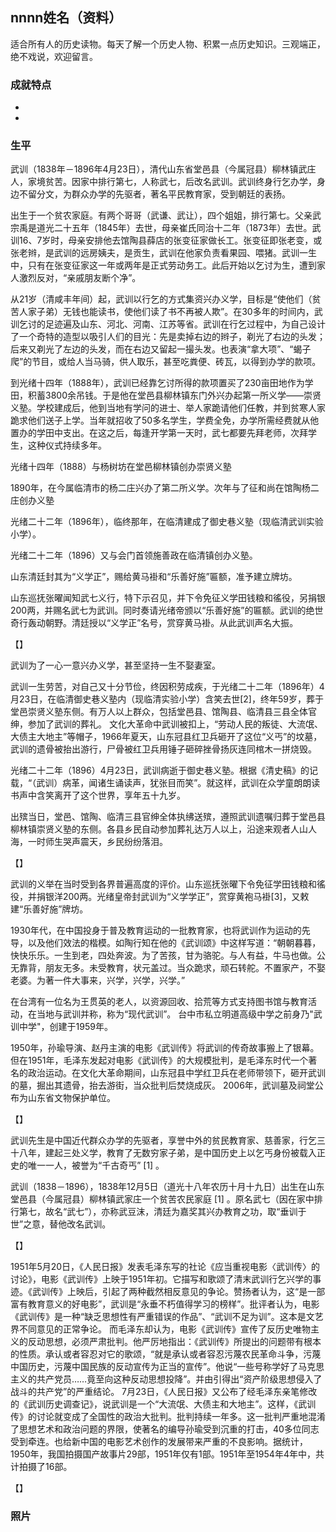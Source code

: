 ## nnnn姓名（资料）

适合所有人的历史读物。每天了解一个历史人物、积累一点历史知识。三观端正，绝不戏说，欢迎留言。  

### 成就特点

- ​
- ​


### 生平

武训（1838年－1896年4月23日），清代山东省堂邑县（今属冠县）柳林镇武庄人，家境贫苦。因家中排行第七，人称武七，后改名武训。武训终身行乞办学，身边不留分文，为群众办学的先驱者，著名平民教育家，受到朝廷的表扬。



出生于一个贫农家庭。有两个哥哥（武谦、武让），四个姐姐，排行第七。父亲武宗禹是道光二十五年（1845年）去世，母亲崔氏同治十二年（1873年）去世。武训16、7岁时，母亲安排他去馆陶县薛店的张变征家做长工。张变征即张老变，或张老辫，是武训的远房姨夫，是贡生，武训在他家负责看果园、喂猪。武训一生中，只有在张变征家这一年或两年是正式劳动务工。此后开始以乞讨为生，遭到家人激烈反对，“亲戚朋友断个净”。



从21岁（清咸丰年间）起，武训以行乞的方式集资兴办义学，目标是“使他们（贫苦人家子弟）无钱也能读书，使他们读了书不再被人欺”。在30多年的时间内，武训乞讨的足迹遍及山东、河北、河南、江苏等省。武训在行乞过程中，为自己设计了一个奇特的造型以吸引人们的目光：先是卖掉右边的辫子，剃光了右边的头发；后来又剃光了左边的头发，而在右边又留起一撮头发。也表演“拿大项”、“蝎子爬”的节目，或给人当马骑，供人取乐，甚至吃粪便、砖瓦，以得到办学的款项。

到光绪十四年（1888年），武训已经靠乞讨所得的款项置买了230亩田地作为学田，积蓄3800余吊钱。于是他在堂邑县柳林镇东门外兴办起第一所义学——崇贤义塾。学校建成后，他到当地有学问的进士、举人家跪请他们任教，并到贫寒人家跪求他们送子上学。当年就招收了50多名学生，学费全免，办学所需经费就从他置办的学田中支出。在这之后，每逢开学第一天时，武七都要先拜老师，次拜学生，这种仪式持续多年。

光绪十四年（1888）与杨树坊在堂邑柳林镇创办崇贤义塾

1890年，在今属临清市的杨二庄兴办了第二所义学。次年与了征和尚在馆陶杨二庄创办义塾

光绪二十二年（1896年），临终那年，在临清建成了御史巷义塾（现临清武训实验小学）。

光绪二十二年（1896）又与会门首领施善政在临清镇创办义塾。

山东清廷封其为“义学正”，赐给黄马褂和“乐善好施”匾额，准予建立牌坊。

山东巡抚张曜闻知武七义行，特下示召见，并下令免征义学田钱粮和徭役，另捐银200两，并赐名武七为武训。同时奏请光绪帝颁以“乐善好施”的匾额。武训的绝世奇行轰动朝野。清廷授以“义学正”名号，赏穿黄马褂。从此武训声名大振。

【】

武训为了一心一意兴办义学，甚至坚持一生不娶妻室。

武训一生劳苦，对自己又十分节俭，终因积劳成疾，于光绪二十二年（1896年）4月23日，在临清御史巷义塾内（现临清实验小学）含笑去世[2]，终年59岁，葬于堂邑崇贤义塾东侧。有万人以上群众，包括堂邑县、馆陶县、临清县三县全体官绅，参加了武训的葬礼。
文化大革命中武训被扣上，“劳动人民的叛徒、大流氓、大债主大地主”等帽子，1966年夏天，山东冠县红卫兵砸开了这位“义丐”的坟墓，武训的遗骨被抬出游行，尸骨被红卫兵用锤子砸碎挫骨扬灰连同棺木一拼烧毁。



光绪二十二年（1896）4月23日，武训病逝于御史巷义塾。根据《清史稿》的记载，“（武训）病革，闻诸生诵读声，犹张目而笑”。就这样，武训在众学童朗朗读书声中含笑离开了这个世界，享年五十九岁。

出殡当日，堂邑、馆陶、临清三县官绅全体执绋送殡，遵照武训遗嘱归葬于堂邑县柳林镇崇贤义塾的东侧。各县乡民自动参加葬礼达万人以上，沿途来观者人山人海，一时师生哭声震天，乡民纷纷落泪。

【】

武训的义举在当时受到各界普遍高度的评价。山东巡抚张曜下令免征学田钱粮和徭役，并捐银洋200两。光绪皇帝封武训为“义学学正”，赏穿黄袍马褂[3]，又敕建“乐善好施”牌坊。

1930年代，在中国投身于普及教育运动的一批教育家，也将武训作为运动的先导，以及他们效法的楷模。如陶行知在他的《武训颂》中这样写道：“朝朝暮暮，快快乐乐。一生到老，四处奔波。为了苦孩，甘为骆驼。与人有益，牛马也做。公无靠背，朋友无多。未受教育，状元盖过。当众跪求，顽石转舵。不置家产，不娶老婆。为著一件大事来，兴学，兴学，兴学。”



在台湾有一位名为王贯英的老人，以资源回收、拾荒等方式支持图书馆与教育活动，在当地与武训并称，称为“现代武训”。 台中市私立明道高级中学之前身乃"武训中学"，创建于1959年。



1950年，孙瑜导演、赵丹主演的电影《武训传》将武训的传奇故事搬上了银幕。但在1951年，毛泽东发起对电影《武训传》的大规模批判，是毛泽东时代一个著名的政治运动。在文化大革命期间，山东冠县中学红卫兵在老师带领下，砸开武训的墓，掘出其遗骨，抬去游街，当众批判后焚烧成灰。
2006年，武训墓及祠堂公布为山东省文物保护单位。

【】

武训先生是中国近代群众办学的先驱者，享誉中外的贫民教育家、慈善家，行乞三十八年，建起三处义学，教育了无数穷家子弟，是中国历史上以乞丐身份被载入正史的唯一一人，被誉为“千古奇丐” [1]  。

武训（1838－1896），1838年12月5日（道光十八年农历十月十九日）出生在山东堂邑县（今属冠县）柳林镇武家庄一个贫苦农民家庭 [1]  。原名武七（因在家中排行第七，故名“武七”），亦称武豆沫，清廷为嘉奖其兴办教育之功，取“垂训于世”之意，替他改名武训。



【】

1951年5月20日，《人民日报》发表毛泽东写的社论《应当重视电影〈武训传〉的讨论》，电影《武训传》上映于1951年初。它描写和歌颂了清末武训行乞兴学的事迹。《武训传》上映后，引起了两种截然相反意见的争论。赞扬者认为，这“是一部富有教育意义的好电影”，武训是“永垂不朽值得学习的榜样”。批评者认为，电影《武训传》是一种“缺乏思想性有严重错误的作品”、“武训不足为训”。这本是文艺界不同意见的正常争论。
 而毛泽东却认为，电影《武训传》宣传了反历史唯物主义的反动思想，必须严肃批判。他严厉地指出：《武训传》所提出的问题带有根本的性质。承认或者容忍对它的歌颂，“就是承认或者容忍污蔑农民革命斗争，污蔑中国历史，污蔑中国民族的反动宣传为正当的宣传”。他说“一些号称学好了马克思主义的共产党员……竟至向这种反动思想投降”。并由引得出“资产阶级思想侵入了战斗的共产党”的严重结论。
7月23日，《人民日报》又公布了经毛泽东亲笔修改的《武训历史调查记》，说武训是一个“大流氓、大债主和大地主”。这样，《武训传》的讨论就变成了全国性的政治大批判。批判持续一年多。这一批判严重地混淆了思想艺术和政治问题的界限，使著名的编导孙瑜受到沉重的打击，40多位同志受到牵连。也给新中国的电影艺术创作的发展带来严重的不良影响。据统计，1950年，我国拍摄国产故事片29部，1951年仅有1部。1951年至1954年4年中，共计拍摄了16部。



【】

### 照片

